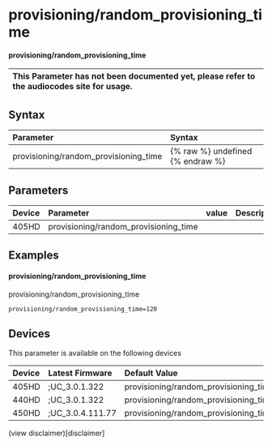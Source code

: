 ﻿---
description: provisioning/random_provisioning_time
search:
    keywords: ['provisioning','random_provisioning_time']
---

# provisioning/random_provisioning_time

#### provisioning/random_provisioning_time


| This Parameter has not been documented yet, please refer to the audiocodes site for usage.  |
| :--- |

## Syntax
| Parameter | Syntax |
| :--- | :--- |
|provisioning/random_provisioning_time | {% raw %} undefined {% endraw %} |

## Parameters
|Device|Parameter|value|Description|
|:---|:---|:---|:---|
| 405HD | provisioning/random_provisioning_time |  |  |

## Examples
#### provisioning/random_provisioning_time

provisioning/random_provisioning_time

```
provisioning/random_provisioning_time=120
```

## Devices
This parameter is available on the following devices

| Device | Latest Firmware | Default Value |
|:---|:---|:---|
| 405HD | ;UC_3.0.1.322 | provisioning/random_provisioning_time=120 
| 440HD | ;UC_3.0.1.322 | provisioning/random_provisioning_time=120 
| 450HD | ;UC_3.0.4.111.77 | provisioning/random_provisioning_time=120 

(view disclaimer)[disclaimer]
